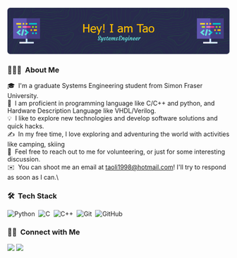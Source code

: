 ![Header](./github-header-image.png)

### 👨🏻‍💻 &nbsp;About Me

🎓 &nbsp;I'm a graduate Systems Engineering student from Simon Fraser University.\
🌱 &nbsp;I am proficient in programming language like C/C++ and python, and Hardware Description Language like VHDL/Verilog.\
💡  &nbsp;I like to explore new technologies and develop software solutions and quick hacks.\
✍️ &nbsp;In my free time, I love exploring and adventuring the world with activities like camping, skiing\
💬 &nbsp;Feel free to reach out to me for volunteering, or just for some interesting discussion.\
✉️ &nbsp;You can shoot me an email at taoli1998@hotmail.com! I'll try to respond as soon as I can.\

### 🛠 &nbsp;Tech Stack

![Python](https://img.shields.io/badge/-Python-05122A?style=flat&logo=python)&nbsp;
![C](https://img.shields.io/badge/-C-05122A?style=flat&logo=C&logoColor=A8B9CC)&nbsp;
![C++](https://img.shields.io/badge/-C++-05122A?style=flat&logo=C%2B%2B&logoColor=00599C)&nbsp;
![Git](https://img.shields.io/badge/-Git-05122A?style=flat&logo=git)&nbsp;
![GitHub](https://img.shields.io/badge/-GitHub-05122A?style=flat&logo=github)&nbsp;

### 🤝🏻 &nbsp;Connect with Me

<p align="left">
<a href="https://www.linkedin.com/in/taolieng"><img src="https://img.shields.io/badge/linkedin-%230077B5.svg?style=for-the-badge&logo=linkedin&logoColor=white"/></a>
<a href="taoli1998@hotmail.com"><img src="https://img.shields.io/badge/Gmail-D14836?style=for-the-badge&logo=gmail&logoColor=white"/></a>
</p>

